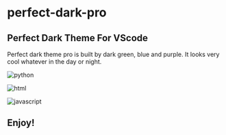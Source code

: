 # perfect-dark-pro

## Perfect Dark Theme For VScode

Perfect dark theme pro is built by dark green, blue and purple. It looks very cool whatever in the day or night.

![python](https://user-images.githubusercontent.com/57241764/214160861-b1094629-9a60-4212-b9be-683816d89430.png)


![html](https://user-images.githubusercontent.com/57241764/214160904-062ab323-7705-47c8-a4f1-9d71d7dbfc93.png)


![javascript](https://user-images.githubusercontent.com/57241764/214160960-2e68852a-4b51-49a6-9cbd-4ffd94b1b4f3.png)

## Enjoy!
